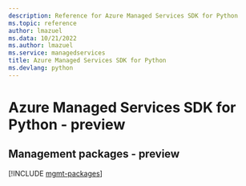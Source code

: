 ```yaml
---
description: Reference for Azure Managed Services SDK for Python
ms.topic: reference
author: lmazuel
ms.data: 10/21/2022
ms.author: lmazuel
ms.service: managedservices
title: Azure Managed Services SDK for Python
ms.devlang: python
---
```

# Azure Managed Services SDK for Python - preview

## Management packages - preview
[!INCLUDE [mgmt-packages](managed-services-mgmt-index.md)]
